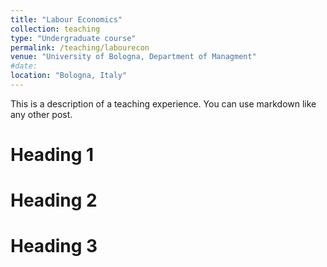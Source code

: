 ```yaml
---
title: "Labour Economics"
collection: teaching
type: "Undergraduate course"
permalink: /teaching/labourecon
venue: "University of Bologna, Department of Managment"
#date: 
location: "Bologna, Italy"
---
```


This is a description of a teaching experience. You can use markdown like any other post.

Heading 1
======

Heading 2
======

Heading 3
======
